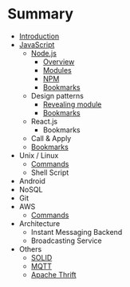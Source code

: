 # Summary

* [Introduction](README.md)
* [JavaScript](javascript.md)
   * [Node.js](nodejs.md)
       * [Overview](overview.md)
       * [Modules](modules.md)
       * [NPM](npm.md)
       * [Bookmarks](bookmarks.md)
   * Design patterns
       * [Revealing module](revealing_module.md)
       * [Bookmarks](dp_bookmarks.md)
   * React.js
       * Bookmarks
   * Call & Apply
   * [Bookmarks](js_bookmarks.md)
* Unix / Linux
   * [Commands](commands.md)
   * Shell Script
* Android
* NoSQL
* Git
* AWS
   * [Commands](aws_commands.md)
* Architecture
   * Instant Messaging Backend
   * Broadcasting Service
* Others
   * [SOLID](solid.md)
   * [MQTT](mqtt.md)
   * [Apache Thrift](apache_thrift.md)

